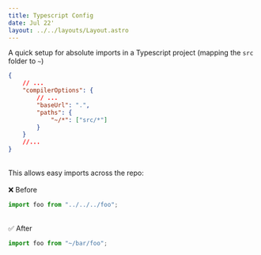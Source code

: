 ```yaml
---
title: Typescript Config
date: Jul 22'
layout: ../../layouts/Layout.astro
---
```


A quick setup for absolute imports in a Typescript project (mapping the `src` folder to `~`)

```json
{
	// ...
	"compilerOptions": {
		// ...
		"baseUrl": ".",
		"paths": {
			"~/*": ["src/*"]
		}
	}
	//...
}
```

<br/>
This allows easy imports across the repo:
<br/>
<br/>
❌ Before

```javascript
import foo from "../../../foo";
```

<br/>
✅ After

```javascript
import foo from "~/bar/foo";
```
